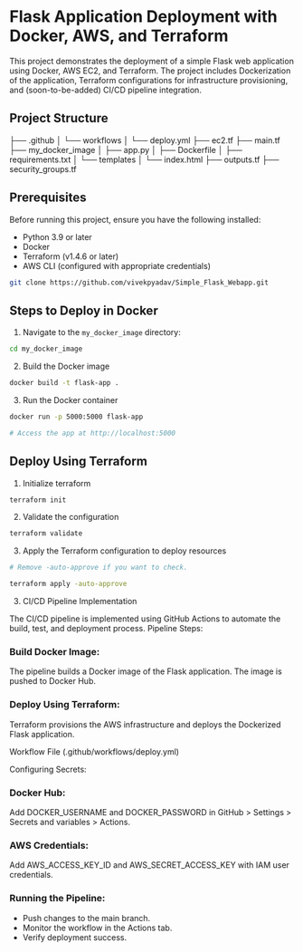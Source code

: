 # Flask Application Deployment with Docker, AWS, and Terraform

This project demonstrates the deployment of a simple Flask web application using Docker, AWS EC2, and Terraform. The project includes Dockerization of the application, Terraform configurations for infrastructure provisioning, and (soon-to-be-added) CI/CD pipeline integration.

## Project Structure

├── .github
│   └── workflows
│       └── deploy.yml
├── ec2.tf
├── main.tf
├── my_docker_image
│   ├── app.py
│   ├── Dockerfile
│   ├── requirements.txt
│   └── templates
│       └── index.html
├── outputs.tf
├── security_groups.tf

## Prerequisites

Before running this project, ensure you have the following installed:

- Python 3.9 or later
- Docker
- Terraform (v1.4.6 or later)
- AWS CLI (configured with appropriate credentials)

```bash
git clone https://github.com/vivekpyadav/Simple_Flask_Webapp.git
```

## Steps to Deploy in Docker

1. Navigate to the `my_docker_image` directory:
```bash
cd my_docker_image
```
2. Build the Docker image
```bash
docker build -t flask-app .
```
3. Run the Docker container
```bash
docker run -p 5000:5000 flask-app

# Access the app at http://localhost:5000
```

 

## Deploy Using Terraform

1. Initialize terraform
```bash
terraform init
```
2. Validate the configuration
```bash
terraform validate
```
3. Apply the Terraform configuration to deploy resources
```bash
# Remove -auto-approve if you want to check.

terraform apply -auto-approve
```

3. CI/CD Pipeline Implementation

The CI/CD pipeline is implemented using GitHub Actions to automate the build, test, and deployment process.
Pipeline Steps:

### Build Docker Image:
The pipeline builds a Docker image of the Flask application.
The image is pushed to Docker Hub.

### Deploy Using Terraform:
Terraform provisions the AWS infrastructure and deploys the Dockerized Flask application.

Workflow File (.github/workflows/deploy.yml)

Configuring Secrets:

### Docker Hub:
Add DOCKER_USERNAME and DOCKER_PASSWORD in GitHub > Settings > Secrets and variables > Actions.
### AWS Credentials:
Add AWS_ACCESS_KEY_ID and AWS_SECRET_ACCESS_KEY with IAM user credentials.

### Running the Pipeline:

- Push changes to the main branch.
- Monitor the workflow in the Actions tab.
- Verify deployment success.





